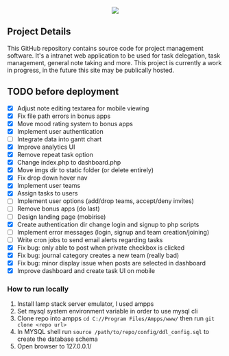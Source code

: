 <p align="center">
  <img src="https://github.com/SatherWS/Consciencec/blob/master/static/logo.png">
</p>

## Project Details
This GitHub repository contains source code for project management software. It's a intranet web application to be used for task delegation, task management, general note taking and more. This project is currently a work in progress, in the future this site may be publically hosted.

## TODO before deployment
- [X] Adjust note editing textarea for mobile viewing
- [X] Fix file path errors in bonus apps
- [X] Move mood rating system to bonus apps
- [X] Implement user authentication
- [ ] Integrate data into gantt chart 
- [X] Improve analytics UI 
- [X] Remove repeat task option
- [X] Change index.php to dashboard.php
- [X] Move imgs dir to static folder (or delete entirely)
- [X] Fix drop down hover nav
- [X] Implement user teams
- [X] Assign tasks to users
- [ ] Implement user options (add/drop teams, accept/deny invites)
- [ ] Remove bonus apps (do last)
- [ ] Design landing page (mobirise)
- [X] Create authentication dir change login and signup to php scripts
- [ ] Implement error messages (login, signup and team creation/joining)
- [ ] Write cron jobs to send email alerts regarding tasks
- [X] Fix bug: only able to post when private checkbox is clicked
- [X] Fix bug: journal category creates a new team (really bad)
- [X] Fix bug: minor display issue when posts are selected in dashboard
- [X] Improve dashboard and create task UI on mobile

### How to run locally
1. Install lamp stack server emulator, I used ampps 
2. Set mysql system environment variable in order to use mysql cli
3. Clone repo into ampps `cd C://Program Files/Ampps/www/` then run `git clone <repo url>`
4. In MYSQL shell run `source /path/to/repo/config/ddl_config.sql` to create the database schema
5. Open browser to 127.0.0.1/<repo-name>
  
